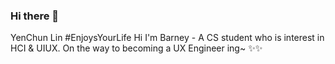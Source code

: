 ### Hi there 👋
YenChun Lin #EnjoysYourLife
Hi I'm Barney - A CS student who is interest in HCI & UIUX.
On the way to becoming a UX Engineer ing~ ✨✨
<!--
**linyc0817/linyc0817** is a ✨ _special_ ✨ repository because its `README.md` (this file) appears on your GitHub profile.

Here are some ideas to get you started:

- 🔭 I’m currently working on ...
- 🌱 I’m currently learning ...
- 👯 I’m looking to collaborate on ...
- 🤔 I’m looking for help with ...
- 💬 Ask me about ...
- 📫 How to reach me: ...
- 😄 Pronouns: ...
- ⚡ Fun fact: ...
-->
